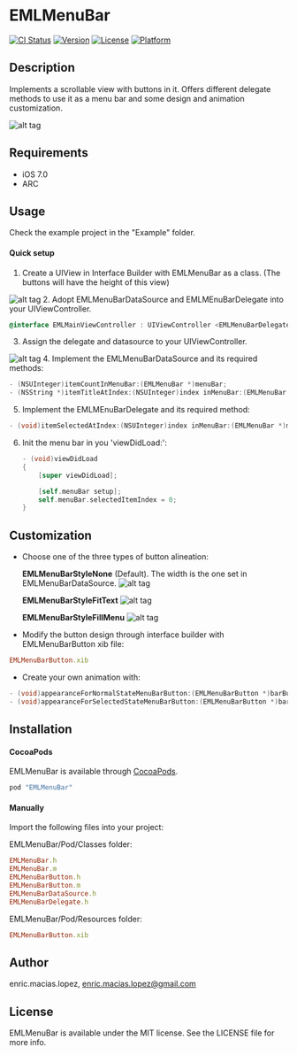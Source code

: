 # EMLMenuBar

[![CI Status](http://img.shields.io/travis/enric.macias.lopez/EMLMenuBar.svg?style=flat)](https://travis-ci.org/enric.macias.lopez/EMLMenuBar)
[![Version](https://img.shields.io/cocoapods/v/EMLMenuBar.svg?style=flat)](http://cocoapods.org/pods/EMLMenuBar)
[![License](https://img.shields.io/cocoapods/l/EMLMenuBar.svg?style=flat)](http://cocoapods.org/pods/EMLMenuBar)
[![Platform](https://img.shields.io/cocoapods/p/EMLMenuBar.svg?style=flat)](http://cocoapods.org/pods/EMLMenuBar)

## Description

Implements a scrollable view with buttons in it. Offers different delegate methods to use it as a menu bar and some design and animation customization.

![alt tag](https://raw.github.com/enricmacias/EMLMenuBar/master/Preview/preview.gif)

## Requirements

- iOS 7.0
- ARC

## Usage

Check the example project in the "Example" folder.

#### Quick setup

1. Create a UIView in Interface Builder with EMLMenuBar as a class. (The buttons will have the height of this view)

  ![alt tag](https://raw.github.com/enricmacias/EMLMenuBar/master/Preview/usage1.png)
2. Adopt EMLMenuBarDataSource and EMLMEnuBarDelegate into your UIViewController.

  ```objective-c
  @interface EMLMainViewController : UIViewController <EMLMenuBarDelegate, EMLMenuBarDataSource>
  ```
3. Assign the delegate and datasource to your UIViewController.

  ![alt tag](https://raw.github.com/enricmacias/EMLMenuBar/master/Preview/usage2.png)
4. Implement the EMLMenuBarDataSource and its required methods:

  ```objective-c
  - (NSUInteger)itemCountInMenuBar:(EMLMenuBar *)menuBar;
  - (NSString *)itemTitleAtIndex:(NSUInteger)index inMenuBar:(EMLMenuBar *)menuBar;
  ```
5. Implement the EMLMEnuBarDelegate and its required method:

  ```objective-c
  - (void)itemSelectedAtIndex:(NSUInteger)index inMenuBar:(EMLMenuBar *)menuBar;
  ```
6. Init the menu bar in you 'viewDidLoad:':

    ```objective-c
    - (void)viewDidLoad
    {
        [super viewDidLoad];

        [self.menuBar setup];
        self.menuBar.selectedItemIndex = 0;
    }
    ```

## Customization

- Choose one of the three types of button alineation:

  **EMLMenuBarStyleNone** (Default). The width is the one set in EMLMenuBarDataSource.
  ![alt tag](https://raw.github.com/enricmacias/EMLMenuBar/master/Preview/customization1.png)

  **EMLMenuBarStyleFitText**
  ![alt tag](https://raw.github.com/enricmacias/EMLMenuBar/master/Preview/customization2.png)

  **EMLMenuBarStyleFillMenu**
  ![alt tag](https://raw.github.com/enricmacias/EMLMenuBar/master/Preview/customization3.png)

- Modify the button design through interface builder with EMLMenuBarButton xib file:
```ruby
EMLMenuBarButton.xib
```

- Create your own animation with:
```objective-c
- (void)appearanceForNormalStateMenuBarButton:(EMLMenuBarButton *)barButton;
- (void)appearanceForSelectedStateMenuBarButton:(EMLMenuBarButton *)barButton;
```

## Installation

#### CocoaPods

EMLMenuBar is available through [CocoaPods](http://cocoapods.org). 

```ruby
pod "EMLMenuBar"
```

#### Manually

Import the following files into your project:

EMLMenuBar/Pod/Classes folder:
```ruby
EMLMenuBar.h
EMLMenuBar.m
EMLMenuBarButton.h
EMLMenuBarButton.m
EMLMenuBarDataSource.h
EMLMenuBarDelegate.h
```
EMLMenuBar/Pod/Resources folder:
```ruby
EMLMenuBarButton.xib
```

## Author

enric.macias.lopez, enric.macias.lopez@gmail.com

## License

EMLMenuBar is available under the MIT license. See the LICENSE file for more info.
